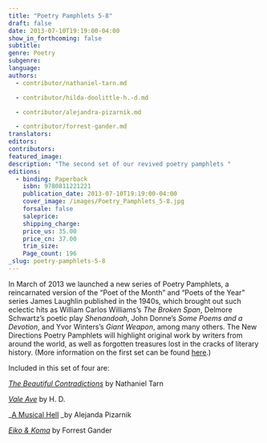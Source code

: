 ```yaml
---
title: "Poetry Pamphlets 5-8"
draft: false
date: 2013-07-10T19:19:00-04:00
show_in_forthcoming: false
subtitle:
genre: Poetry
subgenre:
language:
authors:
  - contributor/nathaniel-tarn.md

  - contributor/hilda-doolittle-h.-d.md

  - contributor/alejandra-pizarnik.md

  - contributor/forrest-gander.md
translators:
editors:
contributors:
featured_image:
description: "The second set of our revived poetry pamphlets "
editions:
  - binding: Paperback
    isbn: 9780811221221
    publication_date: 2013-07-10T19:19:00-04:00
    cover_image: /images/Poetry_Pamphlets_5-8.jpg
    forsale: false
    saleprice:
    shipping_charge:
    price_us: 35.00
    price_cn: 37.00
    trim_size:
    Page_count: 196
_slug: poetry-pamphlets-5-8
---
```


In March of 2013 we launched a new series of Poetry Pamphlets, a reincarnated version of the “Poet of the Month” and “Poets of the Year” series James Laughlin published in the 1940s, which brought out such eclectic hits as William Carlos Williams’s _The Broken Span_, Delmore Schwartz’s poetic play _Shenandoah_, John Donne’s _Some Poems and a Devotion_, and Yvor Winters’s _Giant Weapon_, among many others. The New Directions Poetry Pamphlets will highlight original work by writers from around the world, as well as forgotten treasures lost in the cracks of literary history. (More information on the first set can be found [here](http://ndbooks.com/book/poetry-pamphlets).)

Included in this set of four are:

[_The Beautiful Contradictions_](http://ndbooks.com/book/the-beautiful-contradictions) by Nathaniel Tarn

[_Vale Ave_](http://ndbooks.com/book/vale-ave) by H. D.

_[A Musical Hell](http://ndbooks.com/book/a-musical-hell) _by Alejanda Pizarnik

[_Eiko & Koma_](http://ndbooks.com/book/eiko-koma) by Forrest Gander

